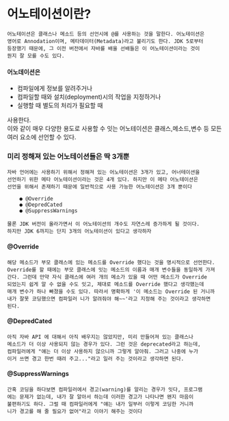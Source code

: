 # 어노테이션이란?
```
어노테이션은 클래스나 메소드 등의 선언시에 @를 사용하는 것을 말한다. 어노테이션은
영어로 Annodation이며, 메타데이터(Metadata)라고 불리기도 한다. JDK 5로부터
등장했기 때문에, 그 이전 버전에서 자바를 배울 선배들은 이 어노테이션이라는 것이
뭔지 잘 모를 수도 있다. 
```
#### 어노데이션은
- 컴파일에게 정보를 알려주거나
- 컴파일할 때와 설치(deployment)시의 작업을 지정하거나
- 실행할 때 별도의 처리가 필요할 때   

사용한다.   
이와 같이 매우 다양한 용도로 사용할 수 잇는 어노테이션은 클래스,메소드,변수 등
모든 여러 요소에 선언할 수 있다.

### 미리 정해져 있는 어노테이션들은 딱 3개뿐
```
자바 언어에는 사용하기 위해서 정해져 있는 어노테이션은 3개가 있고, 어너테이션을 
선언하기 위한 메타 어노테이션이라는 것은 4개 있다. 하지만 이 메타 어노테이션은
선언을 위해서 존재하기 때문에 일반적으로 사용 가능한 어노테이션은 3개 뿐이다

    ● @Override
    ● @DepredCated
    ● @SuppressWarnings
   
물론 JDK 버전이 올라가면서 이 어노테이션의 개수도 자연스레 증가하게 될 것이다.
하지만 JDK 6까지는 단지 3개의 어노테이션이 있다고 생각하자
```

#### @Override
```
해당 메소드가 부모 클래스에 있는 메소드를 Override 했다는 것을 명시적으로 선언한다.
Override를 할 때에는 부모 클래스에 잇는 메소드의 이름과 매개 변수들을 동일하게 가져
간다. 그런데 만약 자식 클래스에 여러 개의 메소가 있을 때 어떤 메소드가 Override
되었는지 쉽게 알 수 없을 수도 잇고, 제대로 메소드를 Override 했다고 생각했는데
매개 변수가 하나 빠졌을 수도 있다. 따라서 명확하게 '이 메소드는 Override 된 거니까
내가 잘못 코딩했으면 컴파일러 니가 알려줘야 해~~'라고 지정해 주는 것이라고 생각하면
된다.
```

#### @DepredCated
```
아직 자바 API 에 대해서 아직 배우지는 않았지만, 미리 만들어져 있는 클래스나
메소드가 더 이상 사용되지 않는 경우가 있다. 그런 것은 deprecated라고 하는데,
컴파일러에게 "얘는 더 이상 사용하지 않으니까 그렇게 알아줘. 그러고 나중에 누가
이거 쓰면 경고 한번 때려 주고..."라고 일러 주는 것이라고 생각하면 된다.
```

#### @SuppressWarnings
```
간혹 코딩을 하다보면 컴파일러에서 경고(warning)를 알리는 경우가 잇다, 프로그램
에는 문제가 없는데, 내가 잘 알아서 하는데 이러한 경고가 나타나면 왠지 마음이
불편하기도 하다. 그럴 때 컴파일러에게 "얘는 내가 일부러 이렇게 코딩한 거니까
니가 경고를 해 줄 필요가 없어"라고 이야기 해주는 것이다
```